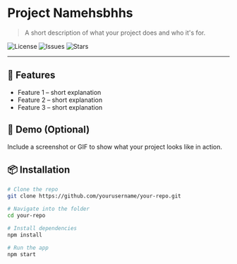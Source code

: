# Project Namehsbhhs

> A short description of what your project does and who it's for.

![License](https://img.shields.io/github/license/yourusername/your-repo)
![Issues](https://img.shields.io/github/issues/yourusername/your-repo)
![Stars](https://img.shields.io/github/stars/yourusername/your-repo)

---

## 🚀 Features

- Feature 1 – short explanation
- Feature 2 – short explanation
- Feature 3 – short explanation

## 📸 Demo (Optional)

Include a screenshot or GIF to show what your project looks like in action.

## 📦 Installation

```bash
# Clone the repo
git clone https://github.com/yourusername/your-repo.git

# Navigate into the folder
cd your-repo

# Install dependencies
npm install

# Run the app
npm start
